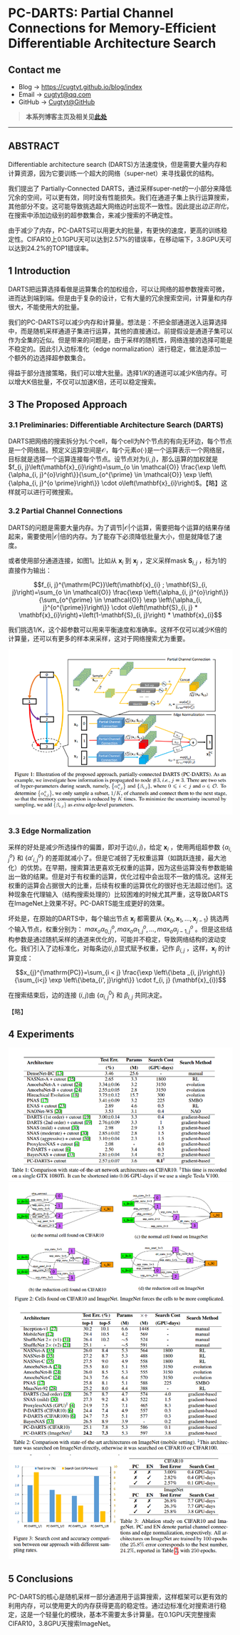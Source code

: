 # PC-DARTS: Partial Channel Connections for Memory-Efficient Differentiable Architecture Search

## Contact me

* Blog -> <https://cugtyt.github.io/blog/index>
* Email -> <cugtyt@qq.com>
* GitHub -> [Cugtyt@GitHub](https://github.com/Cugtyt)

> **本系列博客主页及相关见**[**此处**](https://cugtyt.github.io/blog/papers/index)

---

<head>
    <script src="https://cdn.mathjax.org/mathjax/latest/MathJax.js?config=TeX-AMS-MML_HTMLorMML" type="text/javascript"></script>
    <script type="text/x-mathjax-config">
        MathJax.Hub.Config({
            tex2jax: {
            skipTags: ['script', 'noscript', 'style', 'textarea', 'pre'],
            inlineMath: [['$','$']]
            }
        });
    </script>
</head>

## ABSTRACT

Differentiable architecture search (DARTS)方法速度快，但是需要大量内存和计算资源，因为它要训练一个超大的网络（super-net）来寻找最优的结构。

我们提出了 Partially-Connected DARTS，通过采样super-net的一小部分来降低冗余的空间，可以更有效，同时没有性能损失。我们在通道子集上执行运算搜索，其他部分不变。这可能导致挑选超大网络边时出现不一致性。因此提出*边正则化*，在搜索中添加边级别的超参数集合，来减少搜索的不确定性。

由于减少了内存，PC-DARTS可以用更大的批量，有更快的速度，更高的训练稳定性。CIFAR10上0.1GPU天可以达到2.57%的错误率，在移动端下，3.8GPU天可以达到24.2%的TOP1错误率。

## 1 Introduction

DARTS把运算选择看做是运算集合的加权组合，可以让网络的超参数搜索可微，进而达到端到端。但是由于复杂的设计，它有大量的冗余搜索空间，计算量和内存很大，不能使用大的批量。

我们的PC-DARTS可以减少内存和计算量。想法是：不把全部通道送入运算选择中，而是随机采样通道子集进行运算，其他的直接通过。前提假设是通道子集可以作为全集的近似。但是带来的问题是，由于采样的随机性，网络连接的选择可能是不稳定的。因此引入边标准化（edge normalization）进行稳定，做法是添加一个额外的边选择超参数集合。

得益于部分连接策略，我们可以增大批量。选择$1/K$的通道可以减少K倍内存。可以增大K倍批量，不仅可以加速K倍，还可以稳定搜索。

## 3 The Proposed Approach

### 3.1 Preliminaries: Differentiable Architecture Search (DARTS)

DARTS把网络的搜索拆分为L个cell，每个cell为N个节点的有向无环边，每个节点是一个网络层。预定义运算空间是$\mathcal{O}$，每个元素$o(\cdot)$是一个运算表示一个网络层，目标就是选择一个运算连接每个节点。设节点对为$(i, j)$，那么运算的加权就是$f_{i, j}\left(\mathbf{x}_{i}\right)=\sum_{o \in \mathcal{O}} \frac{\exp \left\{\alpha_{i, j}^{o}\right\}}{\sum_{o^{\prime} \in \mathcal{O}} \exp \left\{\alpha_{i, j}^{o \prime}\right\}} \cdot o\left(\mathbf{x}_{i}\right)$。【略】这样就可以进行可微搜索。

### 3.2 Partial Channel Connections

DARTS的问题是需要大量内存。为了调节$|\mathcal{O}|$个运算，需要把每个运算的结果存储起来，需要使用$|\mathcal{O}|$倍的内存。为了能存下必须降低批量大小，但是就降低了速度。

或者使用部分通道连接，如图1。比如从 $\mathbf{x}_{i}$ 到 $\mathbf{x}_{j}$ ，定义采样mask $\mathbf{S}_{i, j}$ ，标为1的直接作为输出：

$$f_{i, j}^{\mathrm{PC}}\left(\mathbf{x}_{i} ; \mathbf{S}_{i, j}\right)=\sum_{o \in \mathcal{O}} \frac{\exp \left\{\alpha_{i, j}^{o}\right\}}{\sum_{o^{\prime} \in \mathcal{O}} \exp \left\{\alpha_{i, j}^{o^{\prime}}\right\}} \cdot o\left(\mathbf{S}_{i, j} * \mathbf{x}_{i}\right)+\left(1-\mathbf{S}_{i, j}\right) * \mathbf{x}_{i}$$

我们挑选1/K，这个超参数可以用来平衡速度和准确率。这样不仅可以减少K倍的计算量，还可以有更多的样本来采样，这对于网络搜索尤为重要。

![](R/pc-darts-fig1.png)

### 3.3 Edge Normalization

采样的好处是减少所选操作的偏置，即对于边$(i, j)$，给定 $\mathbf{x}_{i}$ ，使用两组超参数  $\left\{\alpha_{i, j}^{o}\right\}$ 和 $\left\{{\alpha'}_{i, j}^{o}\right\}$ 的差距就减小了。但是它减弱了无权重运算（如跳跃连接，最大池化）的优势。在早期，搜索算法更喜欢无权重的运算，因为这些运算没有参数能输出一致的结果。但是对于有权重的运算，优化过程中会出现不一致的情况。这样无权重的运算会占据很大的比重，后续有权重的运算优化的很好也无法超过他们。这种现象在代理输入（结构搜索处理的）比较困难的时候尤其严重，这导致DARTS在ImageNet上效果不好。PC-DARTS能生成更好的效果。

坏处是，在原始的DARTS中，每个输出节点 $\mathbf{x}_{j}$ 都需要从 $\{ \mathbf{x}_{0}, \mathbf{x}_{1}, \dots, \mathbf{x}_{j-1} \}$ 挑选两个输入节点，权重分别为： $max_o \alpha ^ o _ {0, j}, max_o \alpha ^ o _ {1, j}, \dots, max_o \alpha ^ o _ {j-1, j}$ 。但是这些结构参数是通过随机采样的通道来优化的，可能并不稳定，导致网络结构的波动变化。我们引入了边标准化，对每条边$(i, j)$显式赋予权重，记作 $\beta_{i,j}$ ，这样，$\mathbf{x}_{j}$ 的计算变成：

$$x_{j}^{\mathrm{PC}}=\sum_{i < j} \frac{\exp \left\{\beta _{i, j}\right\}}{\sum_{i<j} \exp \left\{\beta_{i', j}\right\}} \cdot f_{i, j} (\mathbf{x}_{i})$$

在搜索结束后，边的连接 $(i, j)$由 $\{ \alpha_ {i,j} ^ 0 \}$ 和 $\beta_ {i, j}$ 共同决定。

【略】

## 4 Experiments

![](R/pc-darts-tab1.png)
![](R/pc-darts-fig2.png)
![](R/pc-darts-tab2.png)
![](R/pc-darts-tab3-fig3.png)

## 5 Conclusions

PC-DARTS的核心是随机采样一部分通道用于运算搜索，这样框架可以更有效的利用内存，可以使用更大的内存获得更高的稳定性。通过边标准化对搜索进行稳定，这是一个轻量化的模块，基本不需要太多计算量。在0.1GPU天完整搜索CIFAR10，3.8GPU天搜索ImageNet。